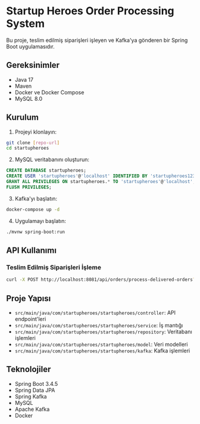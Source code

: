 # Startup Heroes Order Processing System

Bu proje, teslim edilmiş siparişleri işleyen ve Kafka'ya gönderen bir Spring Boot uygulamasıdır.

## Gereksinimler

- Java 17
- Maven
- Docker ve Docker Compose
- MySQL 8.0

## Kurulum

1. Projeyi klonlayın:
```bash
git clone [repo-url]
cd startupheroes
```

2. MySQL veritabanını oluşturun:
```sql
CREATE DATABASE startupheroes;
CREATE USER 'startupheroes'@'localhost' IDENTIFIED BY 'startupheroes123';
GRANT ALL PRIVILEGES ON startupheroes.* TO 'startupheroes'@'localhost';
FLUSH PRIVILEGES;
```

3. Kafka'yı başlatın:
```bash
docker-compose up -d
```

4. Uygulamayı başlatın:
```bash
./mvnw spring-boot:run
```

## API Kullanımı

### Teslim Edilmiş Siparişleri İşleme

```bash
curl -X POST http://localhost:8081/api/orders/process-delivered-orders?date=2024-05-09T10:00:00
```

## Proje Yapısı

- `src/main/java/com/startupheroes/startupheroes/controller`: API endpoint'leri
- `src/main/java/com/startupheroes/startupheroes/service`: İş mantığı
- `src/main/java/com/startupheroes/startupheroes/repository`: Veritabanı işlemleri
- `src/main/java/com/startupheroes/startupheroes/model`: Veri modelleri
- `src/main/java/com/startupheroes/startupheroes/kafka`: Kafka işlemleri

## Teknolojiler

- Spring Boot 3.4.5
- Spring Data JPA
- Spring Kafka
- MySQL
- Apache Kafka
- Docker 